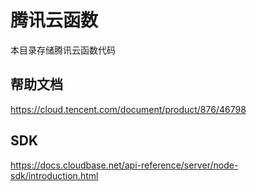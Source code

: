 # 腾讯云函数

本目录存储腾讯云函数代码

## 帮助文档

https://cloud.tencent.com/document/product/876/46798

## SDK

https://docs.cloudbase.net/api-reference/server/node-sdk/introduction.html
